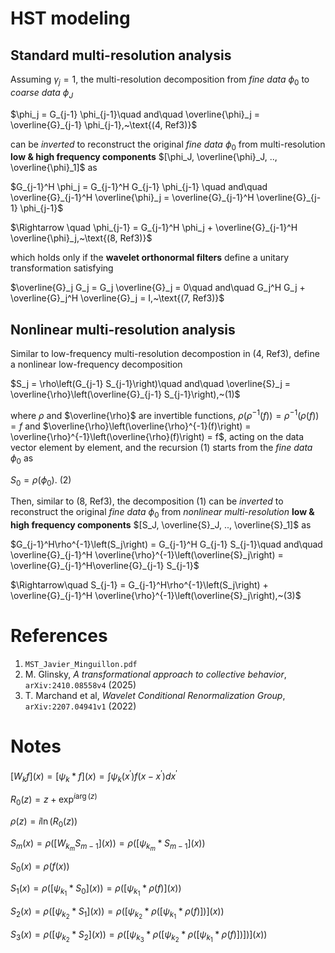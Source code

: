 # HST modeling

## Standard multi-resolution analysis

Assuming $`\gamma_j = 1`$, the multi-resolution decomposition from *fine data* $`\phi_0`$ to *coarse data* $`\phi_J`$

$`\phi_j = G_{j-1} \phi_{j-1}\quad and\quad \overline{\phi}_j = \overline{G}_{j-1} \phi_{j-1},~\text{(4, Ref3)}`$

can be *inverted* to reconstruct the original *fine data* $`\phi_0`$ from multi-resolution **low & high frequency components**
$`[\phi_J, \overline{\phi}_J, .., \overline{\phi}_1]`$ as

$`G_{j-1}^H \phi_j = G_{j-1}^H G_{j-1} \phi_{j-1} \quad and\quad \overline{G}_{j-1}^H \overline{\phi}_j = \overline{G}_{j-1}^H \overline{G}_{j-1} \phi_{j-1}`$

$`\Rightarrow \quad \phi_{j-1} = G_{j-1}^H \phi_j + \overline{G}_{j-1}^H \overline{\phi}_j,~\text{(8, Ref3)}`$

which holds only if the **wavelet orthonormal filters** define a unitary transformation satisfying

$`\overline{G}_j G_j = G_j \overline{G}_j = 0\quad and\quad G_j^H G_j + \overline{G}_j^H \overline{G}_j = I,~\text{(7, Ref3)}`$

## Nonlinear multi-resolution analysis

Similar to low-frequency  multi-resolution decompostion in $`\text{(4, Ref3)}`$, define a nonlinear low-frequency decomposition

$`S_j = \rho\left(G_{j-1} S_{j-1}\right)\quad and\quad \overline{S}_j = \overline{\rho}\left(\overline{G}_{j-1} S_{j-1}\right),~(1)`$

where $\rho$ and $\overline{\rho}$ are invertible functions, $`\rho\left(\rho^{-1}(f)\right) = \rho^{-1}\left(\rho(f)\right) = f`$ and $`\overline{\rho}\left(\overline{\rho}^{-1}(f)\right) = \overline{\rho}^{-1}\left(\overline{\rho}(f)\right) = f`$, acting on the data vector element by element, and the recursion $`(1)`$ starts from the *fine data* $`\phi_0`$ as

$`S_0 = \rho(\phi_0).~(2)`$

Then, similar to $`\text{(8, Ref3)}`$, the decomposition $(1)$ can be *inverted* to reconstruct the original *fine data* $`\phi_0`$ from *nonlinear multi-resolution* **low & high frequency components**
$`[S_J, \overline{S}_J, .., \overline{S}_1]`$ as

$`G_{j-1}^H\rho^{-1}\left(S_j\right) = G_{j-1}^H G_{j-1} S_{j-1}\quad and\quad \overline{G}_{j-1}^H \overline{\rho}^{-1}\left(\overline{S}_j\right) = \overline{G}_{j-1}^H\overline{G}_{j-1} S_{j-1}`$

$`\Rightarrow\quad S_{j-1} = G_{j-1}^H\rho^{-1}\left(S_j\right) + \overline{G}_{j-1}^H \overline{\rho}^{-1}\left(\overline{S}_j\right),~(3)`$

# References
1. `MST_Javier_Minguillon.pdf`
2. M. Glinsky, *A transformational approach to collective behavior*, `arXiv:2410.08558v4` (2025)
3. T. Marchand et al, *Wavelet Conditional Renormalization Group*, `arXiv:2207.04941v1` (2022)

# Notes

$`\left[ W_k f\right](x) = \left[\psi_k * f \right](x) = \int \psi_k(x^\prime) f(x - x^\prime) dx^\prime`$

$`R_0(z) = z + \exp^{i \arg (z)}`$

$`\rho(z) = i \ln (R_0(z))`$

$`S_m(x) = \rho\left( \left[ W_{k_m} S_{m-1} \right](x)\right) = \rho\left(\left[ \psi_{k_m} * S_{m-1} \right](x)\right)`$

$`S_0(x) = \rho(f(x))`$

$`S_1(x) = \rho\left(\left[ \psi_{k_1} * S_0 \right](x)\right) = \rho\left(\left[\psi_{k_1} * \rho(f)\right](x)\right)`$

$`S_2(x) = \rho\left(\left[ \psi_{k_2} * S_1 \right](x)\right) = \rho\left(\left[\psi_{k_2} * \rho\left(\left[\psi_{k_1} * \rho(f)\right]\right)\right](x)\right)`$

$`S_3(x) = \rho\left(\left[ \psi_{k_2} * S_2 \right](x)\right) = \rho\left(\left[\psi_{k_3} * \rho\left(\left[\psi_{k_2} * \rho\left(\left[\psi_{k_1} * \rho(f)\right]\right)\right]\right)\right](x)\right)`$

